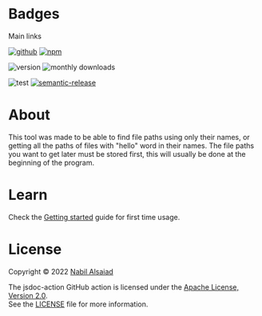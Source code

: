# Badges

Main links

[![github](https://img.shields.io/badge/DisQada/pathfinder-000000?logo=github&logoColor=white)](https://www.github.com/DisQada/pathfinder)
[![npm](https://img.shields.io/badge/@disqada/pathfinder-CB3837?logo=npm&logoColor=white)](https://www.npmjs.com/package/@disqada/pathfinder)

![version](https://img.shields.io/npm/v/@disqada/pathfinder.svg?label=latest&logo=npm)
![monthly downloads](https://img.shields.io/npm/dm/@disqada/pathfinder.svg?logo=npm)

![test](https://github.com/DisQada/pathfinder/actions/workflows/test.yml/badge.svg)
[![semantic-release](https://img.shields.io/badge/%20%20%F0%9F%93%A6%F0%9F%9A%80-semantic--release-e10079.svg?logo=semantic-release)](https://github.com/semantic-release/semantic-release)

# About

This tool was made to be able to find file paths using only their names, or getting all the paths of files with "hello" word in their names.
The file paths you want to get later must be stored first, this will usually be done at the beginning of the program.

# Learn

Check the [Getting started](tutorials/setup.md) guide for first time usage.

# License

Copyright © 2022 [Nabil Alsaiad](https://github.com/nabil-alsaiad)

The jsdoc-action GitHub action is licensed under the [Apache License, Version 2.0](https://www.apache.org/licenses/LICENSE-2.0).  
See the [LICENSE](LICENSE) file for more information.
